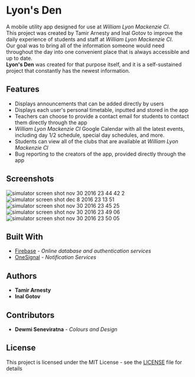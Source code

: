 # Lyon's Den
A mobile utility app designed for use at *William Lyon Mackenzie CI*.  
This project was created by Tamir Arnesty and Inal Gotov to improve the daily experience of students and staff at *William Lyon Mackenzie CI*.  
Our goal was to bring all of the information someone would need throughout the day into one convenient place that is always accessible and up to date.  
**Lyon's Den** was created for that purpose itself, and it is a self-sustained project that constantly has the newest information.

## Features
* Displays announcements that can be added directly by users
* Displays each user's personal timetable, inputted and stored in the app
* Teachers can choose to provide a contact email for students to contact them directly through the app
* *William Lyon Mackenzie CI* Google Calendar with all the latest events, including day 1/2 schedule, special day schedules, and more.
* Students can view all of the clubs that are available at *William Lyon Mackenzie CI*
* Bug reporting to the creators of the app, provided directly through the app

## Screenshots
![simulator screen shot nov 30 2016 23 44 42 2](https://user-images.githubusercontent.com/19296809/34756704-b0149626-f59a-11e7-83df-467318be588f.png)
![simulator screen shot dec 8 2016 23 13 51](https://user-images.githubusercontent.com/19296809/34756728-de1e32de-f59a-11e7-8703-45c4cb98224f.png)
![simulator screen shot nov 30 2016 23 45 25](https://user-images.githubusercontent.com/19296809/34756729-de2a4b78-f59a-11e7-9377-94479c2ac30a.png)
![simulator screen shot nov 30 2016 23 49 06](https://user-images.githubusercontent.com/19296809/34756730-de359e60-f59a-11e7-9680-e64a2e95c075.png)
![simulator screen shot nov 30 2016 23 50 05](https://user-images.githubusercontent.com/19296809/34756731-de42269e-f59a-11e7-8cdc-932826d220df.png)


## Built With
* [Firebase](https://firebase.google.com) - *Online database and authentication services*
* [OneSignal](https://onesignal.com) - *Notification Services*

## Authors
* **Tamir Arnesty**  
* **Inal Gotov**
  
## Contributors
* **Dewmi Seneviratna** - *Colours and Design* 

## License
This project is licensed under the MIT License - see the [LICENSE](LICENSE) file for details
